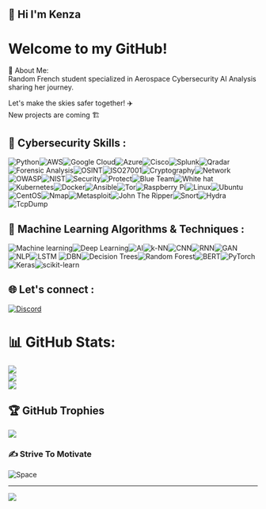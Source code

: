 ## 💫 Hi I'm Kenza 
# Welcome to my GitHub!<br> 
🚀 About Me:<br> Random French student specialized in Aerospace Cybersecurity AI Analysis sharing her journey.

Let's make the skies safer together! ✈️<br>
New projects are coming 🏗️ <br> 

## 👾 Cybersecurity Skills :
![Python](https://img.shields.io/badge/Python-%23000000?style=plastic&logo=python&logoColor=white&labelColor=ff0000)![AWS](https://img.shields.io/badge/AWS-%23000000?style=plastic&logo=amazon-aws&logoColor=white&labelColor=ff0000)![Google Cloud](https://img.shields.io/badge/Google_Cloud-%23000000?style=plastic&logo=google-cloud&logoColor=white&labelColor=ff8c00)![Azure](https://img.shields.io/badge/Azure-%23000000?style=plastic&logo=microsoft-azure&logoColor=white&labelColor=ffff00)![Cisco](https://img.shields.io/badge/Cisco-%23000000?style=plastic&logo=cisco&logoColor=white&labelColor=00ff00)![Splunk](https://img.shields.io/badge/Splunk-%23000000?style=plastic&logo=splunk&logoColor=white&labelColor=00ffff)![Qradar](https://img.shields.io/badge/Qradar-%23000000?style=plastic&logoColor=white&labelColor=0000ff)![Forensic Analysis](https://img.shields.io/badge/Forensic_Analysis-%23000000?style=plastic&logoColor=white&labelColor=ff8c00)![OSINT](https://img.shields.io/badge/OSINT-%23000000?style=plastic&logoColor=black&labelColor=ffff00)![ISO27001](https://img.shields.io/badge/ISO27001-%23000000?style=plastic&logoColor=white&labelColor=00ff00)![Cryptography](https://img.shields.io/badge/Cryptography-%23000000?style=plastic&logoColor=black&labelColor=00ffff)![Network](https://img.shields.io/badge/Network-%23000000?style=plastic&logoColor=white&labelColor=0000ff)![OWASP](https://img.shields.io/badge/OWASP-%23000000?style=plastic&logoColor=white&labelColor=8000ff)![NIST](https://img.shields.io/badge/NIST-%23000000?style=plastic&logoColor=black&labelColor=ff00ff)![Security](https://img.shields.io/badge/Security-%23000000?style=plastic&logoColor=white&labelColor=ff0000)![Protect](https://img.shields.io/badge/Protect-%23000000?style=plastic&logoColor=black&labelColor=ff8c00)![Blue Team](https://img.shields.io/badge/Blue_Team-%23000000?style=plastic&logoColor=white&labelColor=00ff00)![White hat](https://img.shields.io/badge/White_hat-%23000000?style=plastic&logoColor=white&labelColor=0000ff)![Kubernetes](https://img.shields.io/badge/Kubernetes-%23000000?style=plastic&logo=kubernetes&logoColor=white&labelColor=ff0000)![Docker](https://img.shields.io/badge/Docker-%23000000?style=plastic&logo=docker&logoColor=white&labelColor=ff8c00)![Ansible](https://img.shields.io/badge/Ansible-%23000000?style=plastic&logo=ansible&logoColor=white&labelColor=ffff00)![Tor](https://img.shields.io/badge/Tor-%23000000?style=plastic&logo=tor-project&logoColor=white&labelColor=00ff00)![Raspberry Pi](https://img.shields.io/badge/Raspberry_Pi-%23000000?style=plastic&logo=Raspberry-Pi&logoColor=white&labelColor=ffff00)![Linux](https://img.shields.io/badge/Linux-%23000000?style=plastic&logo=linux&logoColor=white&labelColor=ff0000)![Ubuntu](https://img.shields.io/badge/Ubuntu-%23000000?style=plastic&logo=ubuntu&logoColor=white&labelColor=ff8c00)![CentOS](https://img.shields.io/badge/CentOS-%23000000?style=plastic&logo=centos&logoColor=white&labelColor=ffff00)![Nmap](https://img.shields.io/badge/Nmap-%23000000?style=plastic&logo=nmap&logoColor=white&labelColor=00ff00)![Metasploit](https://img.shields.io/badge/Metasploit-%23000000?style=plastic&logo=metasploit&logoColor=white&labelColor=00ffff)![John The Ripper](https://img.shields.io/badge/John_The_Ripper-%23000000?style=plastic&logoColor=white&labelColor=0000ff)![Snort](https://img.shields.io/badge/Snort-%23000000?style=plastic&logoColor=white&labelColor=8000ff)![Hydra](https://img.shields.io/badge/Hydra-%23000000?style=plastic&logoColor=black&labelColor=ff00ff)![TcpDump](https://img.shields.io/badge/TcpDump-%23000000?style=plastic&logo=tcpdump&logoColor=white&labelColor=ff0000)


## 🤖 Machine Learning Algorithms & Techniques :
![Machine learning](https://img.shields.io/badge/Machine_learning-%23000000?style=plastic&logoColor=white&labelColor=ff0000)![Deep Learning](https://img.shields.io/badge/Deep_Learning-%23000000?style=plastic&logoColor=white&labelColor=ff8c00)![AI](https://img.shields.io/badge/AI-%23000000?style=plastic&logoColor=black&labelColor=ffff00)![k-NN](https://img.shields.io/badge/k--NN-%23000000?style=plastic&logoColor=white&labelColor=00ff00)![CNN](https://img.shields.io/badge/CNN-%23000000?style=plastic&logoColor=black&labelColor=00ffff)![RNN](https://img.shields.io/badge/RNN-%23000000?style=plastic&logoColor=white&labelColor=0000ff)![GAN](https://img.shields.io/badge/GAN-%23000000?style=plastic&logoColor=white&labelColor=8000ff)![NLP](https://img.shields.io/badge/NLP-%23000000?style=plastic&logoColor=black&labelColor=ff00ff)![LSTM](https://img.shields.io/badge/LSTM-%23000000?style=plastic&logoColor=white&labelColor=ff0000)
![DBN](https://img.shields.io/badge/DBN-%23000000?style=plastic&logoColor=black&labelColor=ff8c00)![Decision Trees](https://img.shields.io/badge/Decision_Trees-%23000000?style=plastic&logoColor=white&labelColor=ffff00)![Random Forest](https://img.shields.io/badge/Random_Forest-%23000000?style=plastic&logoColor=white&labelColor=00ff00)![BERT](https://img.shields.io/badge/BERT-%23000000?style=plastic&logoColor=black&labelColor=00ffff)![PyTorch](https://img.shields.io/badge/PyTorch-%23000000?style=plastic&logo=PyTorch&logoColor=white&labelColor=ff0000)![Keras](https://img.shields.io/badge/Keras-%23000000?style=plastic&logo=Keras&logoColor=white&labelColor=ff8c00)![scikit-learn](https://img.shields.io/badge/scikit--learn-%23000000?style=plastic&logoColor=white&labelColor=8000ff)


## 🌐 Let's connect :
[![Discord](https://img.shields.io/badge/Discord-%237289DA.svg?logo=discord&logoColor=white)](https://discordapp.com/users/kzax01) 


# 📊 GitHub Stats:
![](https://github-readme-stats.vercel.app/api?username=Kzax01&theme=dark&hide_border=false&include_all_commits=false&count_private=false)<br/>
![](https://github-readme-streak-stats.herokuapp.com/?user=Kzax01&theme=dark&hide_border=false)<br/>
![](https://github-readme-stats.vercel.app/api/top-langs/?username=Kzax01&theme=dark&hide_border=false&include_all_commits=false&count_private=false&layout=compact)

## 🏆 GitHub Trophies
![](https://github-profile-trophy.vercel.app/?username=Kzax01&theme=discord&no-frame=false&no-bg=true&margin-w=4)

### ✍️ Strive To Motivate
![Space](https://quotefancy.com/media/wallpaper/3840x2160/3723-Carl-Sagan-Quote-Across-the-sea-of-space-the-stars-are-other-suns.jpg)

---
[![](https://visitcount.itsvg.in/api?id=Kzax01&icon=6&color=5)](https://visitcount.itsvg.in)











